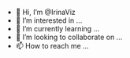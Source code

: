 - 👋 Hi, I’m @IrinaViz
- 👀 I’m interested in ...
- 🌱 I’m currently learning ...
- 💞️ I’m looking to collaborate on ...
- 📫 How to reach me ...

<!---
IrinaViz/IrinaViz is a ✨ special ✨ repository because its `README.md` (this file) appears on your GitHub profile.
You can click the Preview link to take a look at your changes.
--->
